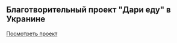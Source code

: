## Благотворительный проект "Дари еду" в Укранине

[Посмотреть проект](https://andpigge.github.io/give-food/)
